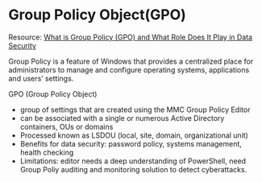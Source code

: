 # Group Policy Object(GPO)

Resource: [What is Group Policy (GPO) and What Role Does It Play in Data Security](https://www.lepide.com/blog/what-is-group-policy-gpo-and-what-role-does-it-play-in-data-security/)

Group Policy is a feature of Windows that provides a centralized place for administrators to manage and configure operating systems, applications and users’ settings. 

GPO (Group Policy Object)
- group of settings that are created using the MMC Group Policy Editor
- can be associated with a single or numerous Active Directory containers, OUs or domains
- Processed known as LSDOU (local, site, domain, organizational unit)
- Benefits for data security: password policy, systems management, health checking
- Limitations: editor needs a deep understanding of PowerShell, need Group Poliy auditing and monitoring solution to detect cyberattacks. 

